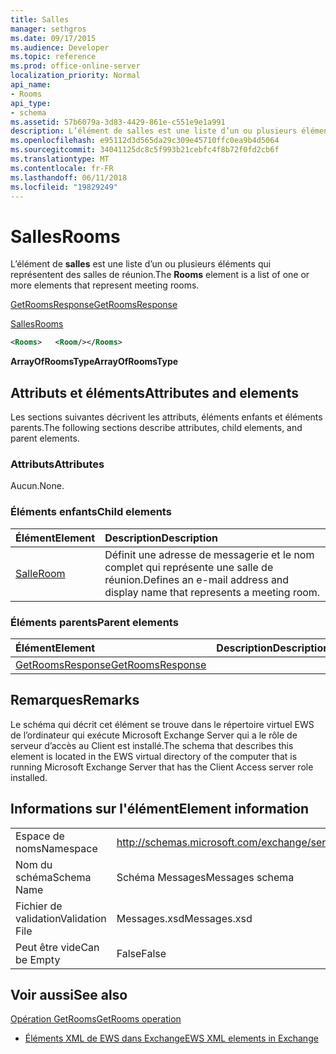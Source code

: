 ```yaml
---
title: Salles
manager: sethgros
ms.date: 09/17/2015
ms.audience: Developer
ms.topic: reference
ms.prod: office-online-server
localization_priority: Normal
api_name:
- Rooms
api_type:
- schema
ms.assetid: 57b6079a-3d83-4429-861e-c551e9e1a991
description: L’élément de salles est une liste d’un ou plusieurs éléments qui représentent des salles de réunion.
ms.openlocfilehash: e95112d3d565da29c309e45710ffc0ea9b4d5064
ms.sourcegitcommit: 34041125dc8c5f993b21cebfc4f8b72f0fd2cb6f
ms.translationtype: MT
ms.contentlocale: fr-FR
ms.lasthandoff: 06/11/2018
ms.locfileid: "19829249"
---
```

# <a name="rooms"></a><span data-ttu-id="395d6-103">Salles</span><span class="sxs-lookup"><span data-stu-id="395d6-103">Rooms</span></span>

<span data-ttu-id="395d6-104">L’élément de **salles** est une liste d’un ou plusieurs éléments qui représentent des salles de réunion.</span><span class="sxs-lookup"><span data-stu-id="395d6-104">The **Rooms** element is a list of one or more elements that represent meeting rooms.</span></span> 
  
[<span data-ttu-id="395d6-105">GetRoomsResponse</span><span class="sxs-lookup"><span data-stu-id="395d6-105">GetRoomsResponse</span></span>](getroomsresponse.md)
  
[<span data-ttu-id="395d6-106">Salles</span><span class="sxs-lookup"><span data-stu-id="395d6-106">Rooms</span></span>](rooms.md)
  
```xml
<Rooms>   <Room/></Rooms>
```

 <span data-ttu-id="395d6-107">**ArrayOfRoomsType**</span><span class="sxs-lookup"><span data-stu-id="395d6-107">**ArrayOfRoomsType**</span></span>
## <a name="attributes-and-elements"></a><span data-ttu-id="395d6-108">Attributs et éléments</span><span class="sxs-lookup"><span data-stu-id="395d6-108">Attributes and elements</span></span>

<span data-ttu-id="395d6-109">Les sections suivantes décrivent les attributs, éléments enfants et éléments parents.</span><span class="sxs-lookup"><span data-stu-id="395d6-109">The following sections describe attributes, child elements, and parent elements.</span></span>
  
### <a name="attributes"></a><span data-ttu-id="395d6-110">Attributs</span><span class="sxs-lookup"><span data-stu-id="395d6-110">Attributes</span></span>

<span data-ttu-id="395d6-111">Aucun.</span><span class="sxs-lookup"><span data-stu-id="395d6-111">None.</span></span>
  
### <a name="child-elements"></a><span data-ttu-id="395d6-112">Éléments enfants</span><span class="sxs-lookup"><span data-stu-id="395d6-112">Child elements</span></span>

|<span data-ttu-id="395d6-113">**Élément**</span><span class="sxs-lookup"><span data-stu-id="395d6-113">**Element**</span></span>|<span data-ttu-id="395d6-114">**Description**</span><span class="sxs-lookup"><span data-stu-id="395d6-114">**Description**</span></span>|
|:-----|:-----|
|[<span data-ttu-id="395d6-115">Salle</span><span class="sxs-lookup"><span data-stu-id="395d6-115">Room</span></span>](room.md) <br/> |<span data-ttu-id="395d6-116">Définit une adresse de messagerie et le nom complet qui représente une salle de réunion.</span><span class="sxs-lookup"><span data-stu-id="395d6-116">Defines an e-mail address and display name that represents a meeting room.</span></span>  <br/> |
   
### <a name="parent-elements"></a><span data-ttu-id="395d6-117">Éléments parents</span><span class="sxs-lookup"><span data-stu-id="395d6-117">Parent elements</span></span>

|<span data-ttu-id="395d6-118">**Élément**</span><span class="sxs-lookup"><span data-stu-id="395d6-118">**Element**</span></span>|<span data-ttu-id="395d6-119">**Description**</span><span class="sxs-lookup"><span data-stu-id="395d6-119">**Description**</span></span>|
|:-----|:-----|
|[<span data-ttu-id="395d6-120">GetRoomsResponse</span><span class="sxs-lookup"><span data-stu-id="395d6-120">GetRoomsResponse</span></span>](getroomsresponse.md) <br/> ||
   
## <a name="remarks"></a><span data-ttu-id="395d6-121">Remarques</span><span class="sxs-lookup"><span data-stu-id="395d6-121">Remarks</span></span>

<span data-ttu-id="395d6-122">Le schéma qui décrit cet élément se trouve dans le répertoire virtuel EWS de l’ordinateur qui exécute Microsoft Exchange Server qui a le rôle de serveur d’accès au Client est installé.</span><span class="sxs-lookup"><span data-stu-id="395d6-122">The schema that describes this element is located in the EWS virtual directory of the computer that is running Microsoft Exchange Server that has the Client Access server role installed.</span></span>
  
## <a name="element-information"></a><span data-ttu-id="395d6-123">Informations sur l'élément</span><span class="sxs-lookup"><span data-stu-id="395d6-123">Element information</span></span>

|||
|:-----|:-----|
|<span data-ttu-id="395d6-124">Espace de noms</span><span class="sxs-lookup"><span data-stu-id="395d6-124">Namespace</span></span>  <br/> |http://schemas.microsoft.com/exchange/services/2006/messages  <br/> |
|<span data-ttu-id="395d6-125">Nom du schéma</span><span class="sxs-lookup"><span data-stu-id="395d6-125">Schema Name</span></span>  <br/> |<span data-ttu-id="395d6-126">Schéma Messages</span><span class="sxs-lookup"><span data-stu-id="395d6-126">Messages schema</span></span>  <br/> |
|<span data-ttu-id="395d6-127">Fichier de validation</span><span class="sxs-lookup"><span data-stu-id="395d6-127">Validation File</span></span>  <br/> |<span data-ttu-id="395d6-128">Messages.xsd</span><span class="sxs-lookup"><span data-stu-id="395d6-128">Messages.xsd</span></span>  <br/> |
|<span data-ttu-id="395d6-129">Peut être vide</span><span class="sxs-lookup"><span data-stu-id="395d6-129">Can be Empty</span></span>  <br/> |<span data-ttu-id="395d6-130">False</span><span class="sxs-lookup"><span data-stu-id="395d6-130">False</span></span>  <br/> |
   
## <a name="see-also"></a><span data-ttu-id="395d6-131">Voir aussi</span><span class="sxs-lookup"><span data-stu-id="395d6-131">See also</span></span>



[<span data-ttu-id="395d6-132">Opération GetRooms</span><span class="sxs-lookup"><span data-stu-id="395d6-132">GetRooms operation</span></span>](getrooms-operation.md)


- [<span data-ttu-id="395d6-133">Éléments XML de EWS dans Exchange</span><span class="sxs-lookup"><span data-stu-id="395d6-133">EWS XML elements in Exchange</span></span>](ews-xml-elements-in-exchange.md)

